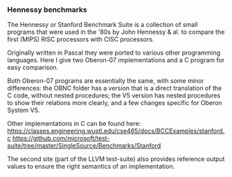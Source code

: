 ### Hennessy benchmarks
The Hennessy or Stanford Benchmark Suite is a collection of small programs that were used in the '80s by John Hennessy & al. to compare the first (MIPS) RISC processors with CISC processors.

Originally written in Pascal they were ported to various other programming languages. Here I give two Oberon-07 implementations and a C program for easy comparison. 

Both Oberon-07 programs are essentially the same, with some minor differences: the OBNC folder has a version that is a direct translation of the C code, without nested procedures; the V5 version has nested procedures to show their relations more clearly, and a few changes specific for Oberon System V5.

Other implementations in C can be found here:
https://classes.engineering.wustl.edu/cse465/docs/BCCExamples/stanford.c
https://github.com/microsoft/test-suite/tree/master/SingleSource/Benchmarks/Stanford

The second site (part of the LLVM test-suite) also provides reference output values to ensure the right semantics of an implementation.
